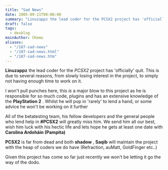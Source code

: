 ```yaml
---
title: "Sad News"
date: 2005-09-21T00:00:00
summary: "Linuzappz the lead coder for the PCSX2 project has 'officially' quit"
draft: false
tags:
  - devblog
mainAuthor: CKemu
aliases:
  - "/187-sad-news"
  - "/187-sad-news.html"
  - "/187-sad-news.htm"
---
```



**Linuzappz** the lead coder for the *PCSX2* project has 'officially'
quit. This is due to several reasons, from slowly losing interest in the
project, to simply not having enough time to work on it.

I won't pull punches here, this *is* a major blow to this project as he
is responsible for so much code, plugins and has an extensive knowledge
of the **PlayStation 2** . Whilst he will pop in 'rarely' to lend a
hand, or some advice he won't be working on it further

All of the betatesting team, his fellow developers and the general
people who lend help in **#PCSX2** will greatly miss him. We send him
all our best, wish him luck with his hectic life and lets hope he gets
at least one date with **Carolina Ardoháin (Pampita)**

**PCSX2** is far from dead and both **shadow** , **Saqib** will maintain
the project with the heap of coders we do have (Refraction, auMatt,
GoldFinger etc..)

Given this project has come so far just recently
we won't be letting it go the way of the dodo.

